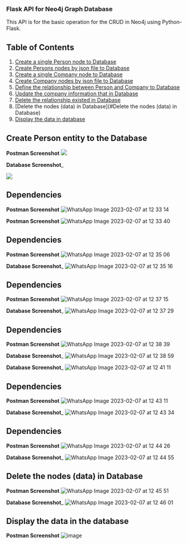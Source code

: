 ### Flask API for Neo4j Graph Database 

This API is for the basic operation for the CRUD in Neo4j using Python-Flask.


## Table of Contents

1. [Create a single Person node to Database ](#Create-Person-entity-to-the-Database)
1. [Create Persons nodes by json file to Database](#getting-started)
1. [Create a single Company node to Database](#commands)
1. [Create Company nodes by json file to Database](#database)
1. [Define the relationship between Person and Company to Database](#application-structure)
1. [Update the company information that in Database](#development)
1. [Delete the relationship existed in Database](#testing)
1. [Delete the nodes (data) in Database](#Delete the nodes (data) in Database)
1. [Display the data in database](#Display-the-data-in-the-database)

## Create Person entity to the Database 

__Postman Screenshot__
<img src="https://user-images.githubusercontent.com/81594307/217151995-b2979e7c-b010-47d4-9b02-aff3ca0e0ee9.jpeg">

__Database Screenshot___

<img src="https://user-images.githubusercontent.com/81594307/217152004-c2543985-5973-4b80-adbe-5cacb29373e8.jpeg">

## Dependencies

__Postman Screenshot__
![WhatsApp Image 2023-02-07 at 12 33 14](https://user-images.githubusercontent.com/81594307/217152284-48b21c92-f6ad-44d8-a3f9-01454dd782bb.jpeg)


__Postman Screenshot__
![WhatsApp Image 2023-02-07 at 12 33 40](https://user-images.githubusercontent.com/81594307/217152293-cace3ec4-a372-4cbc-8fcd-2a4b6f0a6451.jpeg)


## Dependencies

__Postman Screenshot__
![WhatsApp Image 2023-02-07 at 12 35 06](https://user-images.githubusercontent.com/81594307/217152378-5fc8dd42-b924-4af0-b785-3eeca48fb08a.jpeg)


__Database Screenshot___
![WhatsApp Image 2023-02-07 at 12 35 16](https://user-images.githubusercontent.com/81594307/217152383-839d81a1-4093-486e-bcf0-60a6c0471aba.jpeg)


## Dependencies

__Postman Screenshot__
![WhatsApp Image 2023-02-07 at 12 37 15](https://user-images.githubusercontent.com/81594307/217152411-4a553bbb-ccc2-4276-938e-b06e99c387dc.jpeg)


__Database Screenshot___
![WhatsApp Image 2023-02-07 at 12 37 29](https://user-images.githubusercontent.com/81594307/217152430-c16b40b6-a728-4c16-8f15-ed26123c3693.jpeg)


## Dependencies

__Postman Screenshot__
![WhatsApp Image 2023-02-07 at 12 38 39](https://user-images.githubusercontent.com/81594307/217152491-9f87a0f5-4ce9-4365-90c1-de03a64f616e.jpeg)


__Database Screenshot___
![WhatsApp Image 2023-02-07 at 12 38 59](https://user-images.githubusercontent.com/81594307/217152498-8bdcc9b3-5bfd-4cbb-91a1-1928c65af893.jpeg)


__Database Screenshot___
![WhatsApp Image 2023-02-07 at 12 41 11](https://user-images.githubusercontent.com/81594307/217152505-7f9c7da7-0aef-41ed-96a3-e161a58459ec.jpeg)


## Dependencies

__Postman Screenshot__
![WhatsApp Image 2023-02-07 at 12 43 11](https://user-images.githubusercontent.com/81594307/217152564-122b8bea-d63f-4397-acbc-c5ac279a6864.jpeg)


__Database Screenshot___
![WhatsApp Image 2023-02-07 at 12 43 34](https://user-images.githubusercontent.com/81594307/217152569-5b496d3f-29e4-4f2d-9a52-4431f5af51d5.jpeg)

## Dependencies

__Postman Screenshot__
![WhatsApp Image 2023-02-07 at 12 44 26](https://user-images.githubusercontent.com/81594307/217152636-cd6ed4a1-53a7-4727-a1eb-2ceade851025.jpeg)


__Database Screenshot___
![WhatsApp Image 2023-02-07 at 12 44 55](https://user-images.githubusercontent.com/81594307/217152648-0d2ba93a-e0b8-4371-98dc-0137f182b602.jpeg)


## Delete the nodes (data) in Database

__Postman Screenshot__
![WhatsApp Image 2023-02-07 at 12 45 51](https://user-images.githubusercontent.com/81594307/217152690-ff6b1dcb-00b7-4f9c-8080-5a30b1e03ba0.jpeg)


__Database Screenshot___
![WhatsApp Image 2023-02-07 at 12 46 01](https://user-images.githubusercontent.com/81594307/217152715-c6ee576b-8b6e-4b67-b861-423925013ab0.jpeg)


## Display the data in the database

__Postman Screenshot__
![image](https://user-images.githubusercontent.com/81594307/217153558-81b61291-0904-42d9-b026-4636bcfeb4a9.png)



